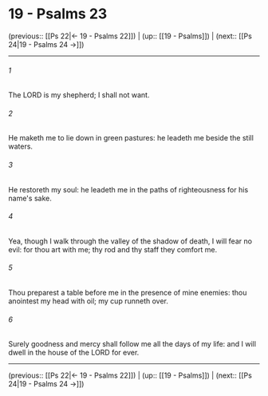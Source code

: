 # 19 - Psalms 23

(previous:: [[Ps 22|← 19 - Psalms 22]]) | (up:: [[19 - Psalms]]) | (next:: [[Ps 24|19 - Psalms 24 →]])

***


###### 1 
The LORD is my shepherd; I shall not want. 

###### 2 
He maketh me to lie down in green pastures: he leadeth me beside the still waters. 

###### 3 
He restoreth my soul: he leadeth me in the paths of righteousness for his name's sake. 

###### 4 
Yea, though I walk through the valley of the shadow of death, I will fear no evil: for thou art with me; thy rod and thy staff they comfort me. 

###### 5 
Thou preparest a table before me in the presence of mine enemies: thou anointest my head with oil; my cup runneth over. 

###### 6 
Surely goodness and mercy shall follow me all the days of my life: and I will dwell in the house of the LORD for ever.

***

(previous:: [[Ps 22|← 19 - Psalms 22]]) | (up:: [[19 - Psalms]]) | (next:: [[Ps 24|19 - Psalms 24 →]])
